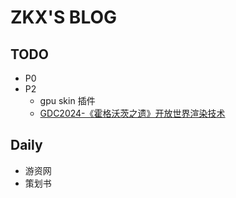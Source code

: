 # ZKX'S BLOG

## TODO
- P0
- P2
	- gpu skin 插件
	- [GDC2024-《霍格沃茨之遗》开放世界渲染技术](https://zhuanlan.zhihu.com/p/692562877)
## Daily

- 游资网
- 策划书

